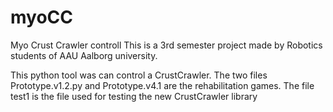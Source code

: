 # myoCC
Myo Crust Crawler controll
This is a 3rd semester project made by Robotics students of AAU Aalborg university.

This python tool was can control a CrustCrawler. 
The two files Prototype.v1.2.py and Prototype.v4.1 are the rehabilitation games.
The file test1 is the file used for testing the new CrustCrawler library 
